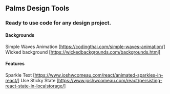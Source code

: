 ## Palms Design Tools

### Ready to use code for any design project.

#### Backgrounds
Simple Waves Animation [https://codingthai.com/simple-waves-animation/]
Wicked background [https://wickedbackgrounds.com/backgrounds.html]

#### Features
Sparkle Text [https://www.joshwcomeau.com/react/animated-sparkles-in-react/]
Use Sticky State [https://www.joshwcomeau.com/react/persisting-react-state-in-localstorage/]